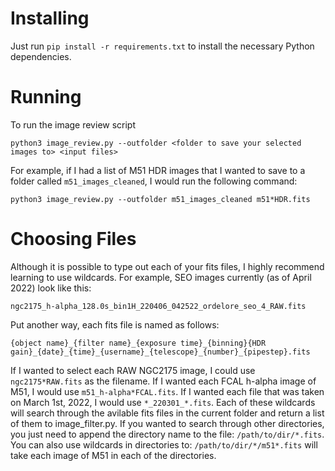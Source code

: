 # Installing
Just run `pip install -r requirements.txt` to install the necessary Python dependencies.

# Running
To run the image review script
```
python3 image_review.py --outfolder <folder to save your selected images to> <input files>
```

For example, if I had a list of M51 HDR images that I wanted to save to a folder called `m51_images_cleaned`, I would run the following command:
```
python3 image_review.py --outfolder m51_images_cleaned m51*HDR.fits
```

# Choosing Files
Although it is possible to type out each of your fits files, I highly recommend learning to
use wildcards. For example, SEO images currently (as of April 2022) look like this:
```
ngc2175_h-alpha_128.0s_bin1H_220406_042522_ordelore_seo_4_RAW.fits
```
Put another way, each fits file is named as follows:
```
{object name}_{filter name}_{exposure time}_{binning}{HDR gain}_{date}_{time}_{username}_{telescope}_{number}_{pipestep}.fits
```
If I wanted to select each RAW NGC2175 image, I could use `ngc2175*RAW.fits` as the filename. If I wanted
each FCAL h-alpha image of M51, I would use `m51_h-alpha*FCAL.fits`. If I wanted each file that was taken
on March 1st, 2022, I would use `*_220301_*.fits`. Each of these wildcards will search through the avilable
fits files in the current folder and return a list of them to image_filter.py. If you wanted to search through
other directories, you just need to append the directory name to the file: `/path/to/dir/*.fits`. You can also
use wildcards in directories to: `/path/to/dir/*/m51*.fits` will take each image of M51 in each of the directories.